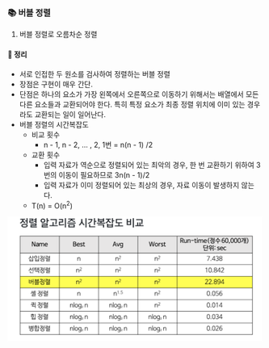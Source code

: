### 📚 버블 정렬
1. 버블 정렬로 오름차순 정렬

#### 🎯 정리
- 서로 인접한 두 원소를 검사하여 정렬하는 버블 정렬
- 장점은 구현이 매우 간단.
- 단점은 하나의 요소가 가장 왼쪽에서 오른쪽으로 이동하기 위해서는 배열에서 모든 다른 요소들과 교환되어야 한다. 특히 특정 요소가 최종 정렬 위치에 이미 있는 경우라도 교환되는 일이 일어난다.
- 버블 정렬의 시간복잡도
  - 비교 횟수
    - n - 1, n - 2, ... , 2, 1번 = n(n - 1) /2
  - 교환 횟수
    - 입력 자료가 역순으로 정렬되어 있는 최악의 경우, 한 번 교환하기 위하여 3번의 이동이 필요하므로 3n(n - 1)/2
    - 입력 자료가 이미 정렬되어 있는 최상의 경우, 자료 이동이 발생하지 않는다.
  - T(n) = O(n<sup>2</sup>)

![sort-time-complexity](../../images/sort-time-complexity.png)